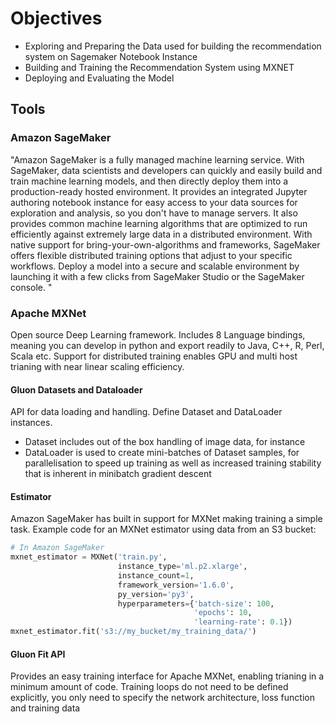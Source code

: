 # Objectives
- Exploring and Preparing the Data used for building the recommendation system on Sagemaker Notebook Instance
- Building and Training the Recommendation System using  MXNET
- Deploying and Evaluating the Model

## Tools
### Amazon SageMaker
"Amazon SageMaker is a fully managed machine learning service. With SageMaker, data scientists and developers can quickly and easily build and train machine learning models, and then directly deploy them into a production-ready hosted environment. It provides an integrated Jupyter authoring notebook instance for easy access to your data sources for exploration and analysis, so you don't have to manage servers. It also provides common machine learning algorithms that are optimized to run efficiently against extremely large data in a distributed environment. With native support for bring-your-own-algorithms and frameworks, SageMaker offers flexible distributed training options that adjust to your specific workflows. Deploy a model into a secure and scalable environment by launching it with a few clicks from SageMaker Studio or the SageMaker console. "

### Apache MXNet
Open source Deep Learning framework. Includes 8 Language bindings, meaning you can develop in python and export readily to Java, C++, R, Perl, Scala etc. Support for distributed training enables GPU and multi host trianing with near linear scaling efficiency.  
#### Gluon Datasets and Dataloader
API for data loading and handling. Define Dataset and DataLoader instances.
- Dataset includes out of the box handling of image data, for instance
- DataLoader is used to create mini-batches of Dataset samples, for parallelisation to speed up training as well as increased training stability that is inherent in minibatch gradient descent
#### Estimator
Amazon SageMaker has built in support for MXNet making training a simple task. 
Example code for an MXNet estimator using data from an S3 bucket:
```python
# In Amazon SageMaker
mxnet_estimator = MXNet('train.py',
                        instance_type='ml.p2.xlarge',
                        instance_count=1,
                        framework_version='1.6.0',
                        py_version='py3',
                        hyperparameters={'batch-size': 100,
                                         'epochs': 10,
                                         'learning-rate': 0.1})
mxnet_estimator.fit('s3://my_bucket/my_training_data/')
```
#### Gluon Fit API
Provides an easy training interface for Apache MXNet, enabling trianing in a minimum amount of code. Training loops do not need to be defined explicitly, you only need to specify the network architecture, loss function and training data
